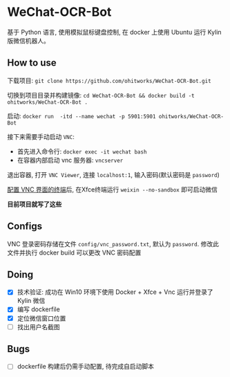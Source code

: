 # WeChat-OCR-Bot

基于 Python 语言, 使用模拟鼠标键盘控制, 在 docker 上使用 Ubuntu 运行 Kylin 版微信机器人。

## How to use

下载项目: `git clone https://github.com/ohitworks/WeChat-OCR-Bot.git`

切换到项目目录并构建镜像: `cd WeChat-OCR-Bot && docker build -t ohitworks/WeChat-OCR-Bot .`

启动: `docker run  -itd --name wechat -p 5901:5901 ohitworks/WeChat-OCR-Bot`

接下来需要手动启动 `VNC`: 
- 首先进入命令行: `docker exec -it wechat bash`
- 在容器内部启动 vnc 服务器: `vncserver`

退出容器, 打开 `VNC Viewer`, 连接 `localhost:1`, 输入密码(默认密码是 `password`)

[配置 VNC 界面的终端](https://blog.csdn.net/weixin_42912498/article/details/107162983)后,
在Xfce终端运行 `weixin --no-sandbox` 即可启动微信

**目前项目就写了这些**

## Configs

VNC 登录密码存储在文件 `config/vnc_password.txt`, 默认为 `password`. 
修改此文件并执行 docker build 可以更改 VNC 密码配置

## Doing

- [x] 技术验证: 成功在 Win10 环境下使用 Docker + Xfce + Vnc 运行并登录了 Kylin 微信
- [x] 编写 dockerfile
- [x] 定位微信窗口位置
- [ ] 找出用户名截图

## Bugs

- [ ] dockerfile 构建后仍需手动配置, 待完成自启动脚本
